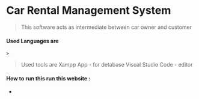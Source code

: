 # Car Rental Management System

> This  software acts as intermediate between car owner and customer


#### Used Languages are 
    >


> Used tools are 
> Xampp App          - for detabase
> Visual Studio Code  - editor

#### How to run this run this website :

*

